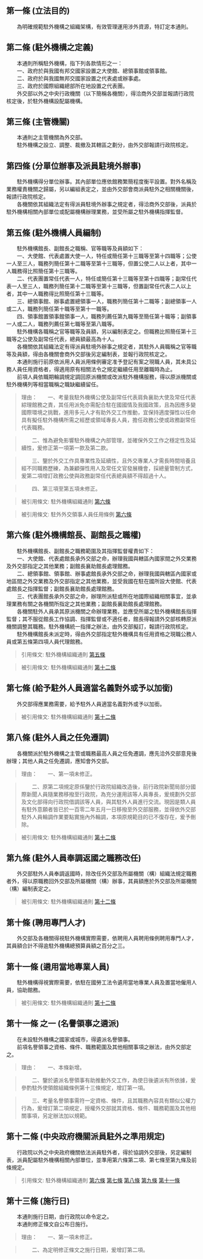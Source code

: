 第一條 (立法目的)
-----------------
　　為明確規範駐外機構之組織架構，有效管理運用涉外資源，特訂定本通則。  


第二條 (駐外機構之定義)
-----------------------
　　本通則所稱駐外機構，指下列各款情形之一：  
　　一、政府於與我國有邦交國家設置之大使館、總領事館或領事館。  
　　二、政府於與我國無邦交國家設置之代表處或辦事處。  
　　三、政府於國際組織總部所在地設置之代表團。  
　　外交部以外之中央行政機關（以下簡稱各機關），得洽商外交部並報請行政院核定後，於駐外機構設配屬機構。  


第三條 (主管機關)
-----------------
　　本通則之主管機關為外交部。  
　　駐外機構之設立、調整、裁撤及其轄區之劃分，由外交部報請行政院核定。  


第四條 (分單位辦事及派員駐境外辦事)
-----------------------------------
　　駐外機構得分單位辦事。其內部單位應依館務繁簡程度衡平設置。對外名稱及業務權責機關之歸屬，另以編組表定之，並由外交部會商派員駐外之相關機關後，報請行政院核定。  
　　各機關依其組織法定有得派員駐境外辦事之規定者，得洽商外交部後，派員於駐外機構相關內部單位或配屬機構辦理業務，並受所屬之駐外機構指揮監督。  


第五條 (駐外機構人員編制)
-------------------------
　　駐外機構館長、副館長之職稱、官等職等及員額如下：  
　　一、大使館、代表處置大使一人，特任或簡任第十三職等至第十四職等；公使一人至三人，職務列簡任第十二職等至第十三職等，但置公使二人以上者，其中一人職務得比照簡任第十三職等。  
　　二、代表團置常任代表一人，特任或簡任第十三職等至第十四職等；副常任代表一人至三人，職務列簡任第十二職等至第十三職等，但置副常任代表二人以上者，其中一人職務得比照簡任第十三職等。  
　　三、總領事館、辦事處置總領事一人，職務列簡任第十二職等；副總領事一人或二人，職務列簡任第十職等至第十一職等。  
　　四、領事館置領事館領事一人，職務列薦任第九職等至簡任第十職等；副領事一人或二人，職務列薦任第七職等至第八職等。  
　　駐外機構各職稱之官等職等及員額，另以編制表定之。但職務比照簡任第十三職等之公使及副常任代表，總員額最高為十人。  
　　各機關依其組織法定有得派員駐境外辦事之規定者，其駐外人員職稱之官等職等及員額，得由各機關會商外交部後另定編制表，並報行政院核定之。  
　　本通則施行前原依派用人員派用條例審定准予登記有案之現職人員，其未具公務人員任用資格者，得適用原有相關法令之規定繼續任用至離職時為止。  
　　前項人員依職期輪調規定調回原派機關或改派駐外機構服務，得以原派機關或駐外機構列等相當職稱之職缺繼續留任。  
> 理由：　　一、考量我駐外機構公使及副常任代表肩負襄助大使及常任代表綜理館務之責，其任用派免亦需配合駐在國國情及我國政策，且為因應多變國際環境之挑戰，進用多元人才有助外交工作推動，宜保持適度彈性以任命具有擬任駐外機構所需之經歷或領域專長人員，擔任政務公使或政務副常任代表職務。

> 　　二、惟為避免影響駐外機構之內部管理，並確保外交工作之穩定性及延續性，爰修正第一項第一款及第二款。

> 　　三、鑒於外交工作具專業性及延續性，且外交專業人才需長時間培養且經不同職務歷練，為兼顧彈性用人及常任文官發展機會，採總量管制方式，爰第二項增訂政務公使與政務副常任代表總員額不得超過十人。

> 　　四、第三項至第五項未修正。

> 被引用條文: 駐外機構組織通則 [第六條](1087#第六條-駐外機構館長、副館長之職權)

> 被引用條文: 駐外外交領事人員任用條例 [第六條](4628#第六條-駐外派用人員不受本條例資格限制)



第六條 (駐外機構館長、副館長之職權)
-----------------------------------
　　駐外機構館長、副館長之職務範圍及其指揮監督權責如下：  
　　一、大使館、代表處館長承外交部之命，辦理我國與轄區內國家間之外交業務及外交部指定之其他業務；副館長襄助館長處理館務。  
　　二、總領事館、領事館、辦事處館長承外交部之命，辦理我國與轄區內國家或地區間之外交業務及外交部指定之其他業務，並受我國在駐在國所設大使館、代表處館長之指揮監督；副館長襄助館長處理館務。  
　　三、代表團館長承外交部之命，辦理所派駐或所在地國際組織相關事宜，並承理業務有關之各機關所指定之其他業務；副館長襄助館長處理館務。  
　　各機關駐外人員承其原派機關之命辦理業務，並應受所屬之駐外機構館長指揮監督；其不服從館長工作協調、指揮監督或不適任者，館長得報請外交部核轉原派機關調整其職務。駐外機構統一指揮之辦法，由外交部擬訂，報請行政院核定。  
　　駐外機構館長未派定時，得由外交部指定駐外機構具有任用資格之現職公務人員或第五條第四項人員代理館務。  
> 引用條文: 駐外機構組織通則 [第五條](1087#第五條-駐外機構人員編制)

> 被引用條文: 駐外機構組織通則 [第十二條](1087#第十二條-中央政府機關派員駐外之準用規定)



第七條 (給予駐外人員適當名義對外或予以加銜)
-------------------------------------------
　　外交部得應業務需要，給予駐外人員適當名義對外或予以加銜。  
> 被引用條文: 駐外機構組織通則 [第十二條](1087#第十二條-中央政府機關派員駐外之準用規定)



第八條 (駐外人員之任免遷調)
---------------------------
　　各機關派於駐外機構之主管或職務最高人員之任免遷調，應先洽外交部意見後辦理；其他人員之任免遷調，應知會外交部。  
> 理由：　　一、第一項未修正。

> 　　二、原第二項規定原係鑒於行政院組織改造後，前行政院新聞局部分國際新聞人員隨業務移撥至行政院，為充分運用該等人員專長，爰規劃外交部及文化部得向行政院借調該等人員，與其駐外人員進行交流。現因是類人員有駐外意願者皆已於一百零二年五月一日移撥至外交部服務，並得依外交部駐外人員輪調作業要點實施內外輪調，本項原規範目的已不復存在，爰予刪除。

> 被引用條文: 駐外機構組織通則 [第十二條](1087#第十二條-中央政府機關派員駐外之準用規定)



第九條 (駐外人員奉調返國之職務改任)
-----------------------------------
　　外交部駐外人員奉調返國時，除改任外交部及所屬機關（構）組織法規定職務者外，得以原職務回外交部及所屬機關（構）辦事，其員額應於外交部及所屬機關（構）編制表定之。  
> 被引用條文: 駐外機構組織通則 [第十二條](1087#第十二條-中央政府機關派員駐外之準用規定)



第十條 (聘用專門人才)
---------------------
　　外交部及各機關得視駐外機構實際需要，依聘用人員聘用條例聘用專門人才，其員額合計不得逾駐外機構總預算員額之百分之三。  


第十一條 (遴用當地專業人員)
---------------------------
　　駐外機構得視實際需要，依駐在國勞工法令遴用當地專業人員及置當地僱用人員，協助館務。  
> 被引用條文: 駐外機構組織通則 [第十二條](1087#第十二條-中央政府機關派員駐外之準用規定)



第十一條 之一 (名譽領事之遴派)
------------------------------
　　在未設駐外機構之國家或城市，得遴派名譽領事。  
　　前項名譽領事之資格、條件、職務範圍及其他相關事項之辦法，由外交部定之。  
> 理由：　　一、本條新增。

> 　　二、鑒於遴派名譽領事有助推動外交工作，為使日後遴派有所依據，爰參酌駐外使領館組織條例第十三條規定，增訂第一項。

> 　　三、考量名譽領事需符一定資格、條件，且其職務內容具有類似公權力行為，爰增訂第二項規定，授權外交部就其資格、條件、職務範圍及其他相關事項，另定辦法加以規範。



第十二條 (中央政府機關派員駐外之準用規定)
-----------------------------------------
　　行政院以外之中央政府機關依法派員駐外者，得於協調外交部後，另定編制表，派員配屬駐外機構相關內部單位，並準用第六條第二項、第七條至第九條及前條規定。  
> 引用條文: 駐外機構組織通則 [第六條](1087#第六條-駐外機構館長、副館長之職權) [第七條](1087#第七條-給予駐外人員適當名義對外或予以加銜) [第八條](1087#第八條-駐外人員之任免遷調) [第九條](1087#第九條-駐外人員奉調返國之職務改任) [第十一條](1087#第十一條-遴用當地專業人員)



第十三條 (施行日)
-----------------
　　本通則施行日期，由行政院以命令定之。  
　　本通則修正條文自公布日施行。  
> 理由：　　一、第一項未修正。

> 　　二、為定明修正條文之施行日期，爰增訂第二項。